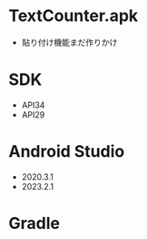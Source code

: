 # TextCounter.apk
- 貼り付け機能まだ作りかけ
# SDK 
- API34
- API29
# Android Studio
- 2020.3.1
- 2023.2.1
# Gradle
